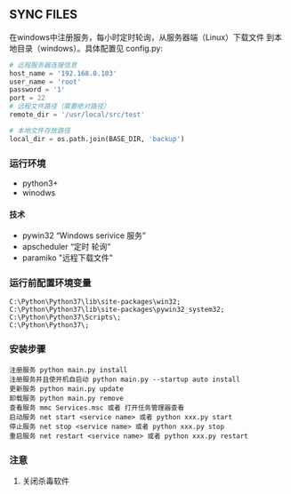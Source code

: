 ## SYNC FILES

在windows中注册服务，每小时定时轮询，从服务器端（Linux）下载文件 到本地目录（windows）。具体配置见 config.py:

```python
# 远程服务器连接信息
host_name = '192.168.0.103'
user_name = 'root'
password = '1'
port = 22
# 远程文件路径（需要绝对路径）
remote_dir = '/usr/local/src/test'

# 本地文件存放路径 
local_dir = os.path.join(BASE_DIR, 'backup')
```



### 运行环境

- python3+
- winodws



#### 技术

- pywin32  “Windows serivice 服务”
- apscheduler  “定时 轮询”
- paramiko "远程下载文件"



### 运行前配置环境变量

```
C:\Python\Python37\lib\site-packages\win32;
C:\Python\Python37\lib\site-packages\pywin32_system32;
C:\Python\Python37\Scripts\;
C:\Python\Python37\;
```



### 安装步骤

```
注册服务 python main.py install
注册服务并且使开机自启动 python main.py --startup auto install
更新服务 python main.py update
卸载服务 python main.py remove
查看服务 mmc Services.msc 或者 打开任务管理器查看
启动服务 net start <service name> 或者 python xxx.py start
停止服务 net stop <service name> 或者 python xxx.py stop
重启服务 net restart <service name> 或者 python xxx.py restart
```



### 注意

1. 关闭杀毒软件
